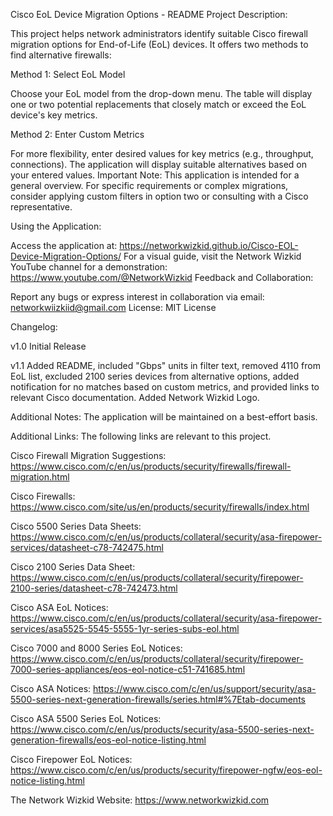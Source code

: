 Cisco EoL Device Migration Options - README
Project Description:

This project helps network administrators identify suitable Cisco firewall migration options for End-of-Life (EoL) devices. It offers two methods to find alternative firewalls:

Method 1: Select EoL Model

Choose your EoL model from the drop-down menu.
The table will display one or two potential replacements that closely match or exceed the EoL device's key metrics.

Method 2: Enter Custom Metrics

For more flexibility, enter desired values for key metrics (e.g., throughput, connections).
The application will display suitable alternatives based on your entered values.
Important Note: This application is intended for a general overview. For specific requirements or complex migrations, consider applying custom filters in option two or consulting with a Cisco representative.

Using the Application:

Access the application at: https://networkwizkid.github.io/Cisco-EOL-Device-Migration-Options/
For a visual guide, visit the Network Wizkid YouTube channel for a demonstration: https://www.youtube.com/@NetworkWizkid
Feedback and Collaboration:

Report any bugs or express interest in collaboration via email: networkwiizkiid@gmail.com
License: MIT License

Changelog:

v1.0 Initial Release

v1.1 Added README, included "Gbps" units in filter text, removed 4110 from EoL list, excluded 2100 series devices from alternative options, added notification for no matches based on custom metrics, and provided links to relevant Cisco documentation. Added Network Wizkid Logo.

Additional Notes:
The application will be maintained on a best-effort basis.

Additional Links:
The following links are relevant to this project.

Cisco Firewall Migration Suggestions: https://www.cisco.com/c/en/us/products/security/firewalls/firewall-migration.html

Cisco Firewalls: https://www.cisco.com/site/us/en/products/security/firewalls/index.html

Cisco 5500 Series Data Sheets: https://www.cisco.com/c/en/us/products/collateral/security/asa-firepower-services/datasheet-c78-742475.html

Cisco 2100 Series Data Sheet: https://www.cisco.com/c/en/us/products/collateral/security/firepower-2100-series/datasheet-c78-742473.html

Cisco ASA EoL Notices: https://www.cisco.com/c/en/us/products/collateral/security/asa-firepower-services/asa5525-5545-5555-1yr-series-subs-eol.html

Cisco 7000 and 8000 Series EoL Notices: https://www.cisco.com/c/en/us/products/collateral/security/firepower-7000-series-appliances/eos-eol-notice-c51-741685.html

Cisco ASA Notices: https://www.cisco.com/c/en/us/support/security/asa-5500-series-next-generation-firewalls/series.html#%7Etab-documents

Cisco ASA 5500 Series EoL Notices: https://www.cisco.com/c/en/us/products/security/asa-5500-series-next-generation-firewalls/eos-eol-notice-listing.html

Cisco Firepower EoL Notices: https://www.cisco.com/c/en/us/products/security/firepower-ngfw/eos-eol-notice-listing.html

The Network Wizkid Website: https://www.networkwizkid.com
